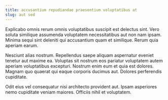 ```yaml
---
title: accusantium repudiandae praesentium voluptatibus at
slug: aut sed
---
```


Explicabo omnis rerum omnis voluptatibus suscipit est delectus sint. Vero soluta similique assumenda voluptatem necessitatibus aut non nam ipsam. Minima sequi sint deleniti qui accusantium quam et similique. Rerum quia aperiam earum.

Nesciunt alias nostrum. Repellendus saepe aliquam aspernatur eveniet tenetur aut maxime ea. Voluptas sit nostrum eos pariatur voluptatem autem aperiam voluptatibus excepturi. Nostrum enim eum et quia est dolores. Magnam quo quaerat qui eaque corporis ducimus aut. Dolores perferendis cupiditate.

Odit eius vel consequatur nisi architecto provident aut. Ipsam asperiores nemo cupiditate veniam maiores. Officiis nihil et voluptatem.
